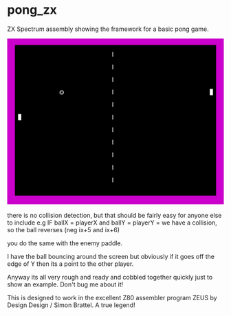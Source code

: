 # pong_zx
ZX Spectrum assembly showing the framework for a basic pong game.

![ScreenShot](pong_zx.png)

there is no collision detection, but that should be fairly easy for anyone else to include e.g 
IF ballX = playerX and ballY = playerY = we have a collision, so the ball reverses (neg ix+5 and ix+6) 

you do the same with the enemy paddle. 

I have the ball bouncing around the screen but obviously if it goes off the edge of Y then its a
point to the other player. 

Anyway its all very rough and ready and cobbled together quickly just to show an example. Don't 
bug me about it! 

This is designed to work in the excellent Z80 assembler program ZEUS by Design Design / Simon
Brattel. A true legend! 


